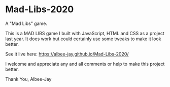 # Mad-Libs-2020
A "Mad Libs" game.

This is a MAD LIBS game I built with JavaScript, HTML and CSS as a project last year. It does work but could certainly use some tweaks to make it look better.

See it live here: https://albee-jay.github.io/Mad-Libs-2020/

I welcome and appreciate any and all comments or help to make this project better.

Thank You, Albee-Jay
